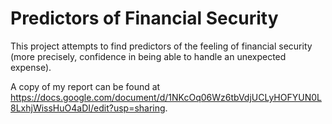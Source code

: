 # Predictors of Financial Security

This project attempts to find predictors of the feeling of financial security (more precisely, confidence in being able to handle an unexpected expense).

A copy of my report can be found at https://docs.google.com/document/d/1NKcOq06Wz6tbVdjUCLyHOFYUN0L8LxhjWissHuO4aDI/edit?usp=sharing.
